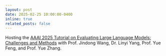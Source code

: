 ```yaml
---
layout: post
date: 2025-02-25 10:00:00-0400
inline: true
related_posts: false
---
```


 Hosting the [AAAI 2025 Tutorial on Evaluating Large Language Models: Challenges and Methods](https://llm-understand.github.io/) with Prof. Jindong Wang, Dr. Linyi Yang, Prof. Yue Feng, and Prof. Yue Zhang.